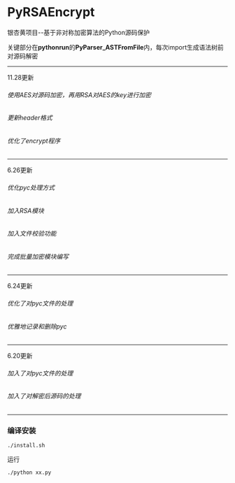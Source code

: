 # PyRSAEncrypt
银杏黄项目--基于非对称加密算法的Python源码保护

关键部分在**pythonrun**的**PyParser_ASTFromFile**内，每次import生成语法树前对源码解密
_ _ _
11.28更新
###### 使用AES对源码加密，再用RSA对AES的key进行加密
###### 更新header格式
###### 优化了encrypt程序
_ _ _
6.26更新
###### 优化pyc处理方式
###### 加入RSA模块
###### 加入文件校验功能
###### 完成批量加密模块编写
_ _ _
6.24更新
###### 优化了对pyc文件的处理
###### 优雅地记录和删除pyc
_ _ _
6.20更新
###### 加入了对pyc文件的处理
###### 加入了对解密后源码的处理
_ _ _



### 编译安装
```
./install.sh
```


运行
```
./python xx.py
```



